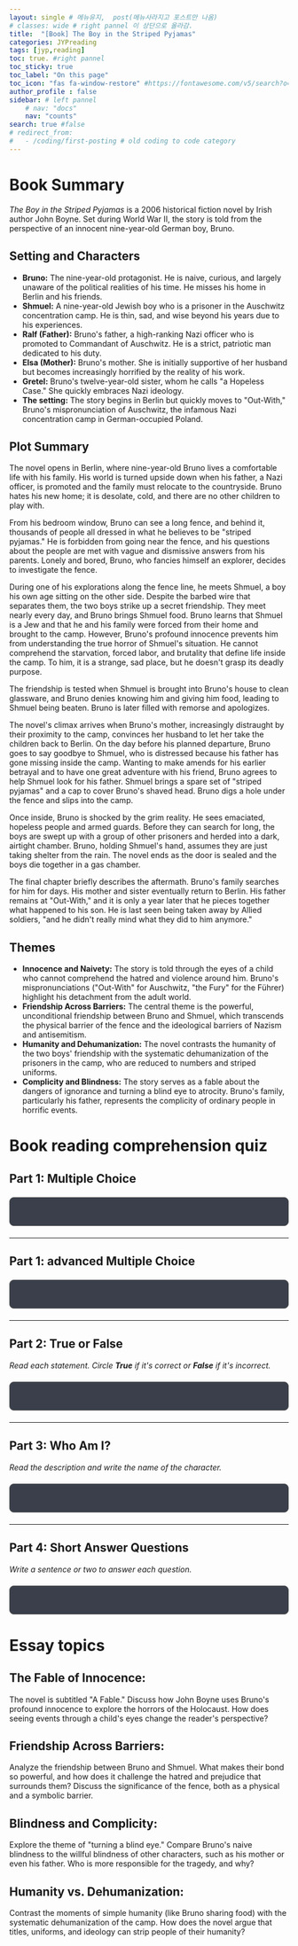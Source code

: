 ```yaml
---
layout: single # 메뉴유지,  post(메뉴사라지고 포스트만 나옴)
# classes: wide # right pannel 이 상단으로 올라감.
title:  "[Book] The Boy in the Striped Pyjamas"
categories: JYPreading
tags: [jyp,reading]
toc: true. #right pannel
toc_sticky: true
toc_label: "On this page"
toc_icon: "fas fa-window-restore" #https://fontawesome.com/v5/search?o=r&s=solid
author_profile : false
sidebar: # left pannel
    # nav: "docs"
    nav: "counts"
search: true #false 
# redirect_from:
#   - /coding/first-posting # old coding to code category
---
```


# Book Summary
*The Boy in the Striped Pyjamas* is a 2006 historical fiction novel by Irish author John Boyne. Set during World War II, the story is told from the perspective of an innocent nine-year-old German boy, Bruno.

## Setting and Characters

* **Bruno:** The nine-year-old protagonist. He is naive, curious, and largely unaware of the political realities of his time. He misses his home in Berlin and his friends.
* **Shmuel:** A nine-year-old Jewish boy who is a prisoner in the Auschwitz concentration camp. He is thin, sad, and wise beyond his years due to his experiences.
* **Ralf (Father):** Bruno's father, a high-ranking Nazi officer who is promoted to Commandant of Auschwitz. He is a strict, patriotic man dedicated to his duty.
* **Elsa (Mother):** Bruno's mother. She is initially supportive of her husband but becomes increasingly horrified by the reality of his work.
* **Gretel:** Bruno's twelve-year-old sister, whom he calls "a Hopeless Case." She quickly embraces Nazi ideology.
* **The setting:** The story begins in Berlin but quickly moves to "Out-With," Bruno's mispronunciation of Auschwitz, the infamous Nazi concentration camp in German-occupied Poland.

## Plot Summary

The novel opens in Berlin, where nine-year-old Bruno lives a comfortable life with his family. His world is turned upside down when his father, a Nazi officer, is promoted and the family must relocate to the countryside. Bruno hates his new home; it is desolate, cold, and there are no other children to play with.

From his bedroom window, Bruno can see a long fence, and behind it, thousands of people all dressed in what he believes to be "striped pyjamas." He is forbidden from going near the fence, and his questions about the people are met with vague and dismissive answers from his parents. Lonely and bored, Bruno, who fancies himself an explorer, decides to investigate the fence.

During one of his explorations along the fence line, he meets Shmuel, a boy his own age sitting on the other side. Despite the barbed wire that separates them, the two boys strike up a secret friendship. They meet nearly every day, and Bruno brings Shmuel food. Bruno learns that Shmuel is a Jew and that he and his family were forced from their home and brought to the camp. However, Bruno's profound innocence prevents him from understanding the true horror of Shmuel's situation. He cannot comprehend the starvation, forced labor, and brutality that define life inside the camp. To him, it is a strange, sad place, but he doesn't grasp its deadly purpose.

The friendship is tested when Shmuel is brought into Bruno's house to clean glassware, and Bruno denies knowing him and giving him food, leading to Shmuel being beaten. Bruno is later filled with remorse and apologizes.

The novel's climax arrives when Bruno's mother, increasingly distraught by their proximity to the camp, convinces her husband to let her take the children back to Berlin. On the day before his planned departure, Bruno goes to say goodbye to Shmuel, who is distressed because his father has gone missing inside the camp. Wanting to make amends for his earlier betrayal and to have one great adventure with his friend, Bruno agrees to help Shmuel look for his father. Shmuel brings a spare set of "striped pyjamas" and a cap to cover Bruno's shaved head. Bruno digs a hole under the fence and slips into the camp.

Once inside, Bruno is shocked by the grim reality. He sees emaciated, hopeless people and armed guards. Before they can search for long, the boys are swept up with a group of other prisoners and herded into a dark, airtight chamber. Bruno, holding Shmuel's hand, assumes they are just taking shelter from the rain. The novel ends as the door is sealed and the boys die together in a gas chamber.

The final chapter briefly describes the aftermath. Bruno's family searches for him for days. His mother and sister eventually return to Berlin. His father remains at "Out-With," and it is only a year later that he pieces together what happened to his son. He is last seen being taken away by Allied soldiers, "and he didn't really mind what they did to him anymore."

## Themes

* **Innocence and Naivety:** The story is told through the eyes of a child who cannot comprehend the hatred and violence around him. Bruno's mispronunciations ("Out-With" for Auschwitz, "the Fury" for the Führer) highlight his detachment from the adult world.
* **Friendship Across Barriers:** The central theme is the powerful, unconditional friendship between Bruno and Shmuel, which transcends the physical barrier of the fence and the ideological barriers of Nazism and antisemitism.
* **Humanity and Dehumanization:** The novel contrasts the humanity of the two boys' friendship with the systematic dehumanization of the prisoners in the camp, who are reduced to numbers and striped uniforms.
* **Complicity and Blindness:** The story serves as a fable about the dangers of ignorance and turning a blind eye to atrocity. Bruno's family, particularly his father, represents the complicity of ordinary people in horrific events.

# Book reading comprehension quiz

## **Part 1: Multiple Choice**
<style>
  #mc-quiz-container-retry {
    background: #3a3f4b; border: 1px solid #555; border-radius: 8px;
    padding: 25px; margin: 1.5em 0; color: #eee;
  }
  .mc-quiz-question-block {
    margin-bottom: 25px; padding-bottom: 15px; border-bottom: 1px solid #555;
  }
  .mc-quiz-question-block:last-of-type { border-bottom: none; margin-bottom: 10px; }
  .mc-quiz-question-text { font-weight: bold; margin-bottom: 15px; }
  .mc-quiz-options label {
    display: flex; align-items: center; margin: 8px 0; padding: 10px;
    border-radius: 5px; border: 2px solid transparent; cursor: pointer;
    transition: background-color 0.2s, border-color 0.2s;
  }
  .mc-quiz-options label:hover { background-color: #555; }
  .mc-quiz-options label input[type="radio"] { margin-right: 12px; flex-shrink: 0; }
  #mc-quiz-submit-btn {
    width: 100%; margin-top: 15px; padding: 12px 20px; border: none;
    background-color: #00adb5; color: #fff; font-size: 1.1em;
    font-weight: bold; border-radius: 5px; cursor: pointer;
  }
  #mc-quiz-final-congrats {
    text-align: center; font-size: 1.2em; font-weight: bold; color: #77d685;
    padding: 15px; margin-top: 20px; border-radius: 5px; background-color: #2d3c2e;
  }
  /* Feedback Styles */
  .correct-answer-mc { background-color: #28a745 !important; border-color: #208a38 !important; color: white; }
  .incorrect-answer-mc { border-color: #dc3545 !important; }
  .quiz-submitted-mc .mc-quiz-options label { pointer-events: none; }
  .quiz-submitted-mc .mc-quiz-options input:disabled + span { color: #aaa; }
</style>

<div id="mc-quiz-container-retry"></div>

<script>
  const mcQuizDataRetry = [
    { question: "1. Where did Bruno's family live before they moved to \"Out-With\"?", answers: {a: "Warsaw", b: "Berlin", c: "Munich", d: "Krakow"}, correct: "b" },
    { question: "2. What name does Bruno call his sister, Gretel?", answers: {a: "A Lost Cause", b: "The Annoying One", c: "A Hopeless Case", d: "The Bossy Boots"}, correct: "c" },
    { question: "3. From his bedroom window at the new house, what can Bruno see?", answers: {a: "A busy town with shops and cars", b: "A large farm with animals", c: "A beautiful forest with a river", d: "A long fence with people in striped clothes behind it"}, correct: "d" },
    { question: "4. What do Bruno and Shmuel have in common that surprises them both?", answers: {a: "They have the same favorite food", b: "They both have a sister", c: "They have the same birthday", d: "They used to go to the same school"}, correct: "c" },
    { question: "5. What is Bruno's father's job at \"Out-With\"?", answers: {a: "Doctor", b: "Commandant", c: "Teacher", d: "Farmer"}, correct: "b" },
    { question: "6. Why does Bruno go under the fence at the end of the book?", answers: {a: "To run away from his family", b: "To have an adventure and help Shmuel find his father", c: "To steal food from the camp", d: "To play a game of hide-and-seek"}, correct: "b" }
  ];

  const mcQuizContainerRetry = document.getElementById('mc-quiz-container-retry');
  let mcQuizHTMLRetry = '';

  mcQuizDataRetry.forEach((item, index) => {
    mcQuizHTMLRetry += `<div class="mc-quiz-question-block"><div class="mc-quiz-question-text">${item.question}</div><div class="mc-quiz-options">`;
    for (const key in item.answers) {
      mcQuizHTMLRetry += `<label><input type="radio" name="mc_question${index}" value="${key}"><span>${item.answers[key]}</span></label>`;
    }
    mcQuizHTMLRetry += `</div></div>`;
  });
  mcQuizHTMLRetry += `<button id="mc-quiz-submit-btn">Check Answers</button>`;
  mcQuizContainerRetry.innerHTML = mcQuizHTMLRetry;

  document.getElementById('mc-quiz-submit-btn').addEventListener('click', function() {
    let correctCount = 0;
    mcQuizDataRetry.forEach((item, index) => {
      const options = document.querySelectorAll(`input[name="mc_question${index}"]`);
      let isAnsweredCorrectly = false;
      
      options.forEach(option => { if(option.disabled) { isAnsweredCorrectly = true; } });

      if(isAnsweredCorrectly) {
        correctCount++;
        return;
      }

      const selected = document.querySelector(`input[name="mc_question${index}"]:checked`);
      if (selected) {
        // Reset previous incorrect styles for this question
        options.forEach(opt => opt.parentElement.classList.remove('incorrect-answer-mc'));
        
        if (selected.value === item.correct) {
          selected.parentElement.classList.add('correct-answer-mc');
          options.forEach(opt => opt.disabled = true);
          correctCount++;
        } else {
          selected.parentElement.classList.add('incorrect-answer-mc');
        }
      }
    });

    if (correctCount === mcQuizDataRetry.length) {
      this.style.display = 'none';
      const finalMessage = document.createElement('div');
      finalMessage.id = 'mc-quiz-final-congrats';
      finalMessage.innerHTML = 'Congratulations! You answered all questions correctly! 🎉';
      mcQuizContainerRetry.appendChild(finalMessage);
    }
  });
</script>

---
## **Part 1: advanced Multiple Choice**
<style>
  #advanced-mc-quiz-container {
    background: #3a3f4b; border: 1px solid #555; border-radius: 8px;
    padding: 25px; margin: 1.5em 0; color: #eee;
  }
  .advanced-mc-quiz-question-block {
    margin-bottom: 25px; padding-bottom: 15px; border-bottom: 1px solid #555;
  }
  .advanced-mc-quiz-question-block:last-of-type { border-bottom: none; margin-bottom: 10px; }
  .advanced-mc-quiz-question-text { font-weight: bold; margin-bottom: 15px; line-height: 1.5; }
  .advanced-mc-quiz-options label {
    display: flex; align-items: flex-start; text-align: left; margin: 8px 0; padding: 10px;
    border-radius: 5px; border: 2px solid transparent; cursor: pointer;
    transition: background-color 0.2s, border-color 0.2s;
  }
  .advanced-mc-quiz-options label:hover { background-color: #555; }
  .advanced-mc-quiz-options label input[type="radio"] { margin-right: 12px; flex-shrink: 0; margin-top: 3px; }
  #advanced-mc-quiz-submit-btn {
    width: 100%; margin-top: 15px; padding: 12px 20px; border: none;
    background-color: #00adb5; color: #fff; font-size: 1.1em;
    font-weight: bold; border-radius: 5px; cursor: pointer;
  }
  #advanced-mc-quiz-final-congrats {
    text-align: center; font-size: 1.2em; font-weight: bold; color: #77d685;
    padding: 15px; margin-top: 20px; border-radius: 5px; background-color: #2d3c2e;
  }
  /* Feedback Styles */
  .correct-answer-amc { background-color: #28a745 !important; border-color: #208a38 !important; color: white; }
  .incorrect-answer-amc { border-color: #dc3545 !important; }
  .quiz-submitted-amc .advanced-mc-quiz-options label { pointer-events: none; }
  .quiz-submitted-amc .advanced-mc-quiz-options input:disabled + span { color: #ccc; }
</style>

<div id="advanced-mc-quiz-container"></div>

<script>
  const advancedMcQuizData = [
    {
      question: "1. Gretel's replacement of her dolls with maps of Europe on her wall best represents:",
      answers: {
        a: "Her attempt to impress Lieutenant Kotler by appearing more mature.",
        b: "A newfound and genuine interest in world geography and current events.",
        c: "The exchange of childhood innocence for a cold, adopted nationalistic ideology.",
        d: "Her desire to track her father's military progress and feel closer to him."
      },
      correct: "c"
    },
    {
      question: "2. The character of Pavel, the former doctor who now peels vegetables and serves the family, primarily serves to illustrate:",
      answers: {
        a: "The inherent kindness that can exist even in the most horrible of places.",
        b: "The systematic degradation and dehumanization of a people, stripping them of their former identities.",
        c: "The cowardice of Bruno's parents, who know his story but do nothing to help him.",
        d: "The practical skills that were necessary for prisoners to make themselves useful and survive."
      },
      correct: "b"
    },
    {
      question: "3. The novel's devastating final scene, where both boys die together in the gas chamber, serves primarily to:",
      answers: {
        a: "Punish Bruno's father by having his own son suffer the fate he inflicted upon others.",
        b: "Demonstrate that friendship, however pure, is ultimately powerless against systemic brutality.",
        c: "Serve as a shocking plot twist intended to horrify the reader at the very end.",
        d: "Erase the artificial distinctions of uniform and background, emphasizing their shared, equal humanity in the face of death."
      },
      correct: "d"
    },
    {
      question: "4. How does the novel ultimately portray Bruno's innocence?",
      answers: {
        a: "As a powerful moral force that allows him to see the truth that adults cannot.",
        b: "As a form of willful ignorance, representing the German people's refusal to see what was happening.",
        c: "As a temporary, fragile state that tragically fails to protect him from a world devoid of it.",
        d: "As a flaw that prevents him from truly understanding and helping Shmuel in a meaningful way."
      },
      correct: "c"
    },
    {
      question: "5. By subtitling the book \"A Fable,\" author John Boyne is most likely signaling to the reader that:",
      answers: {
        a: "The story should be read for its universal moral message rather than as a historically precise document.",
        b: "The events depicted are entirely imaginary and have no basis in the real events of the Holocaust.",
        c: "The narrative is simple and intended only for young children who cannot handle the historical facts.",
        d: "The story will contain magical or supernatural elements common to the fable genre."
      },
      correct: "a"
    },
    {
      question: "6. What is the most significant function of Lieutenant Kotler's character within the narrative?",
      answers: {
        a: "To serve as a romantic interest for Gretel and a source of conflict for Mother.",
        b: "To represent the ambition of young soldiers hoping to rise in the ranks of the Nazi party.",
        c: "To act as a foil to Father, showcasing a more personal, casual, and immediate form of cruelty.",
        d: "To reveal the hidden secrets of the camp's operations through his conversations."
      },
      correct: "c"
    }
  ];

  const advancedMcQuizContainer = document.getElementById('advanced-mc-quiz-container');
  let advancedMcQuizHTML = '';

  advancedMcQuizData.forEach((item, index) => {
    advancedMcQuizHTML += `<div class="advanced-mc-quiz-question-block"><div class="advanced-mc-quiz-question-text">${item.question}</div><div class="advanced-mc-quiz-options">`;
    for (const key in item.answers) {
      advancedMcQuizHTML += `<label><input type="radio" name="amc_question${index}" value="${key}"><span>${item.answers[key]}</span></label>`;
    }
    advancedMcQuizHTML += `</div></div>`;
  });
  advancedMcQuizHTML += `<button id="advanced-mc-quiz-submit-btn">Check Answers</button>`;
  advancedMcQuizContainer.innerHTML = advancedMcQuizHTML;

  document.getElementById('advanced-mc-quiz-submit-btn').addEventListener('click', function() {
    let correctCount = 0;
    advancedMcQuizData.forEach((item, index) => {
      const options = document.querySelectorAll(`input[name="amc_question${index}"]`);
      let isAnsweredCorrectly = false;
      
      options.forEach(option => { if(option.disabled) { isAnsweredCorrectly = true; } });

      if(isAnsweredCorrectly) {
        correctCount++;
        return;
      }

      const selected = document.querySelector(`input[name="amc_question${index}"]:checked`);
      if (selected) {
        options.forEach(opt => opt.parentElement.classList.remove('incorrect-answer-amc'));
        
        if (selected.value === item.correct) {
          selected.parentElement.classList.add('correct-answer-amc');
          options.forEach(opt => opt.disabled = true);
          correctCount++;
        } else {
          selected.parentElement.classList.add('incorrect-answer-amc');
        }
      }
    });

    if (correctCount === advancedMcQuizData.length) {
      this.style.display = 'none';
      const finalMessage = document.createElement('div');
      finalMessage.id = 'advanced-mc-quiz-final-congrats';
      finalMessage.innerHTML = 'Congratulations! You answered all questions correctly! 🎉';
      advancedMcQuizContainer.appendChild(finalMessage);
    }
  });
</script>
---

## **Part 2: True or False**

*Read each statement. Circle **True** if it's correct or **False** if it's incorrect.*
<style>
  #tf-quiz-container-retry {
    background: #3a3f4b; border: 1px solid #555; border-radius: 8px;
    padding: 25px; margin: 1.5em 0; color: #eee;
  }
  .tf-quiz-question-block {
    margin-bottom: 25px; padding-bottom: 15px; border-bottom: 1px solid #555;
  }
  .tf-quiz-question-block:last-of-type { border-bottom: none; margin-bottom: 10px; }
  .tf-quiz-question-text { font-weight: bold; margin-bottom: 15px; }
  .tf-quiz-options { display: flex; gap: 15px; }
  .tf-quiz-options label {
    display: flex; align-items: center; padding: 10px; border-radius: 5px;
    border: 2px solid transparent; cursor: pointer; transition: background-color 0.2s, border-color 0.2s;
  }
  .tf-quiz-options label:hover { background-color: #555; }
  .tf-quiz-options label input[type="radio"] { margin-right: 8px; }
  #tf-quiz-submit-btn {
    width: 100%; margin-top: 15px; padding: 12px 20px; border: none;
    background-color: #00adb5; color: #fff; font-size: 1.1em;
    font-weight: bold; border-radius: 5px; cursor: pointer;
  }
  #tf-quiz-final-congrats {
    text-align: center; font-size: 1.2em; font-weight: bold; color: #77d685;
    padding: 15px; margin-top: 20px; border-radius: 5px; background-color: #2d3c2e;
  }
  /* Feedback Styles */
  .correct-answer-tf { background-color: #28a745 !important; border-color: #208a38 !important; color: white; }
  .incorrect-answer-tf { border-color: #dc3545 !important; }
  .quiz-submitted-tf .tf-quiz-options label { pointer-events: none; }
  .quiz-submitted-tf .tf-quiz-options input:disabled + span { color: #aaa; }
</style>

<div id="tf-quiz-container-retry"></div>

<script>
  const tfQuizDataRetry = [
    { question: "1. Bruno’s grandmother was very proud of his father’s new uniform and job.", correct: "false" },
    { question: "2. Shmuel is on the same side of the fence as Bruno.", correct: "false" },
    { question: "3. Bruno understands exactly what is happening inside the camp.", correct: "false" },
    { question: "4. Lieutenant Kotler is a kind soldier who is friendly to the prisoners.", correct: "false" },
    { question: "5. Bruno brings Shmuel food when they meet at the fence.", correct: "true" }
  ];

  const tfQuizContainerRetry = document.getElementById('tf-quiz-container-retry');
  let tfQuizHTMLRetry = '';

  tfQuizDataRetry.forEach((item, index) => {
    tfQuizHTMLRetry += `<div class="tf-quiz-question-block"><div class="tf-quiz-question-text">${item.question}</div><div class="tf-quiz-options">`;
    tfQuizHTMLRetry += `<label><input type="radio" name="tf_question${index}" value="true"><span>True</span></label>`;
    tfQuizHTMLRetry += `<label><input type="radio" name="tf_question${index}" value="false"><span>False</span></label>`;
    tfQuizHTMLRetry += `</div></div>`;
  });
  tfQuizHTMLRetry += `<button id="tf-quiz-submit-btn">Check Answers</button>`;
  tfQuizContainerRetry.innerHTML = tfQuizHTMLRetry;

  document.getElementById('tf-quiz-submit-btn').addEventListener('click', function() {
    let correctCount = 0;
    tfQuizDataRetry.forEach((item, index) => {
      const options = document.querySelectorAll(`input[name="tf_question${index}"]`);
      let isAnsweredCorrectly = false;
      options.forEach(option => { if(option.disabled) { isAnsweredCorrectly = true; } });

      if(isAnsweredCorrectly) {
        correctCount++;
        return;
      }

      const selected = document.querySelector(`input[name="tf_question${index}"]:checked`);
      if (selected) {
        options.forEach(opt => opt.parentElement.classList.remove('incorrect-answer-tf'));
        
        if (selected.value === item.correct) {
          selected.parentElement.classList.add('correct-answer-tf');
          options.forEach(opt => opt.disabled = true);
          correctCount++;
        } else {
          selected.parentElement.classList.add('incorrect-answer-tf');
        }
      }
    });

    if (correctCount === tfQuizDataRetry.length) {
      this.style.display = 'none';
      const finalMessage = document.createElement('div');
      finalMessage.id = 'tf-quiz-final-congrats';
      finalMessage.innerHTML = 'Congratulations! You answered all questions correctly! 🎉';
      tfQuizContainerRetry.appendChild(finalMessage);
    }
  });
</script>

---

## **Part 3: Who Am I?**

*Read the description and write the name of the character.*

<style>
  #who-am-i-quiz-container-retry {
    background: #3a3f4b;
    border: 1px solid #555;
    border-radius: 8px;
    padding: 25px;
    margin: 1.5em 0;
    color: #eee;
  }
  .who-am-i-question-block-retry {
    margin-bottom: 20px;
  }
  .who-am-i-question-text-retry {
    margin-bottom: 10px;
    line-height: 1.5;
  }
  .who-am-i-input-retry {
    width: 100%;
    padding: 10px;
    background-color: #2c303a;
    border: 2px solid #555; /* 테두리 두께를 2px로 변경 */
    border-radius: 5px;
    color: #eee;
    font-size: 1em;
    transition: border-color 0.3s, background-color 0.3s;
  }
  #who-am-i-submit-btn-retry {
    width: 100%;
    margin-top: 15px;
    padding: 12px 20px;
    border: none;
    background-color: #00adb5;
    color: #fff;
    font-size: 1.1em;
    font-weight: bold;
    border-radius: 5px;
    cursor: pointer;
  }
  .who-am-i-result-feedback-retry {
    display: none;
    font-size: 0.9em;
    margin-top: 5px;
  }
  #who-am-i-final-congrats {
    text-align: center;
    font-size: 1.2em;
    font-weight: bold;
    color: #77d685;
    padding: 15px;
    margin-top: 20px;
    border-radius: 5px;
    background-color: #2d3c2e;
  }

  /* Input field styling for correct/incorrect attempts */
  .correct-input {
    border-color: #28a745 !important;
    background-color: #2d3c2e !important;
  }
  .incorrect-input {
    border-color: #dc3545 !important;
  }
  .correct-feedback {
    color: #77d685;
  }
  .incorrect-feedback {
    color: #f78b95;
  }
  .who-am-i-input-retry:disabled {
    color: #aaa; /* 잠긴 답안 텍스트 색상 */
  }
</style>

<div id="who-am-i-quiz-container-retry">
  </div>

<script>
  // Quiz Data (Question and Answer)
  const whoAmIDataRetry = [
    {
      question: "1. I am Bruno’s twelve-year-old sister who becomes very interested in maps and the Nazi party.",
      answer: "Gretel"
    },
    {
      question: "2. I am a Jewish boy held prisoner in Auschwitz who becomes Bruno’s best friend.",
      answer: "Shmuel"
    },
    {
      question: "3. I am the main character of the story. I love exploring but I miss my home in Berlin.",
      answer: "Bruno"
    },
    {
      question: "4. I am brought to Bruno’s house to clean tiny glasses, but I am punished after Bruno denies giving me chicken.",
      answer: "Shmuel"
    }
  ];

  const whoAmIContainerRetry = document.getElementById('who-am-i-quiz-container-retry');
  let whoAmIHTMLRetry = '';

  // Generate HTML for each question
  whoAmIDataRetry.forEach((item, index) => {
    whoAmIHTMLRetry += `
      <div class="who-am-i-question-block-retry">
        <div class="who-am-i-question-text-retry">${item.question}</div>
        <strong>Answer:</strong> 
        <input type="text" class="who-am-i-input-retry" id="who-am-i-q-retry-${index}">
        <div class="who-am-i-result-feedback-retry" id="who-am-i-feedback-retry-${index}"></div>
      </div>
    `;
  });

  whoAmIHTMLRetry += `<button id="who-am-i-submit-btn-retry">Check Answers</button>`;
  whoAmIContainerRetry.innerHTML = whoAmIHTMLRetry;

  // Handle the submit button click
  document.getElementById('who-am-i-submit-btn-retry').addEventListener('click', function() {
    let correctCount = 0;
    
    whoAmIDataRetry.forEach((item, index) => {
      const inputElement = document.getElementById(`who-am-i-q-retry-${index}`);
      const feedbackElement = document.getElementById(`who-am-i-feedback-retry-${index}`);
      
      // 이미 정답을 맞힌 문제는 건너뜁니다.
      if (inputElement.disabled) {
        correctCount++;
        return;
      }
      
      const userAnswer = inputElement.value.trim().toLowerCase();
      const correctAnswer = item.answer.toLowerCase();

      if (userAnswer === correctAnswer) {
        inputElement.classList.remove('incorrect-input'); // 틀렸다는 표시 제거
        inputElement.classList.add('correct-input');
        inputElement.disabled = true; // 정답이면 입력창 잠금
        feedbackElement.textContent = 'Correct! ✅';
        feedbackElement.className = 'who-am-i-result-feedback-retry correct-feedback';
        correctCount++;
      } else {
        inputElement.classList.add('incorrect-input');
        feedbackElement.textContent = 'Incorrect, please try again. ❌';
        feedbackElement.className = 'who-am-i-result-feedback-retry incorrect-feedback';
      }
      feedbackElement.style.display = 'block';
    });

    // 모든 문제를 맞혔는지 확인
    if (correctCount === whoAmIDataRetry.length) {
      this.style.display = 'none'; // '답변 확인' 버튼 숨기기
      
      // 최종 축하 메시지 추가
      const finalMessage = document.createElement('div');
      finalMessage.id = 'who-am-i-final-congrats';
      finalMessage.innerHTML = 'Congratulations! You answered all questions correctly! 🎉';
      whoAmIContainerRetry.appendChild(finalMessage);
    }
  });
</script>
---


## **Part 4: Short Answer Questions**

*Write a sentence or two to answer each question.*
<style>
  #subjective-quiz-container {
    background: #3a3f4b;
    border: 1px solid #555;
    border-radius: 8px;
    padding: 25px;
    margin: 1.5em 0;
    color: #eee;
  }
  .subjective-question-block {
    margin-bottom: 25px;
    padding-bottom: 25px;
    border-bottom: 1px solid #555;
  }
  .subjective-question-block:last-of-type {
    border-bottom: none;
    margin-bottom: 10px;
  }
  .subjective-question-text {
    font-weight: bold;
    margin-bottom: 10px;
    line-height: 1.5;
  }
  .subjective-textarea {
    width: 100%;
    min-height: 100px;
    padding: 10px;
    background-color: #2c303a;
    border: 1px solid #555;
    border-radius: 5px;
    color: #eee;
    font-size: 1em;
    resize: vertical;
  }
  .subjective-check-btn {
    margin-top: 10px;
    padding: 8px 15px;
    border: none;
    background-color: #00adb5;
    color: #fff;
    font-weight: bold;
    border-radius: 5px;
    cursor: pointer;
  }
  .subjective-model-answer {
    display: none; /* Initially hidden */
    margin-top: 15px;
    padding: 15px;
    background-color: #2c303a;
    border-left: 3px solid #00adb5;
    border-radius: 5px;
  }
  .subjective-model-answer strong {
    color: #00adb5;
  }
</style>

<div id="subjective-quiz-container">
  </div>

<script>
  // Subjective questions and your model answers
  const subjectiveQuizData = [
    {
      question: "1. What does Bruno think the people in the camp are wearing? What does this tell you about him?",
      modelAnswer: "He thinks they are wearing \"striped pyjamas.\" This shows that he is very innocent and naive, as he cannot understand that it is a prison uniform."
    },
    {
      question: "2. Why is Bruno’s mother unhappy living at “Out-With”?",
      modelAnswer: "She is lonely and becomes horrified by what is happening at the camp (the smoke from the chimneys, the cruelty). She knows it is not a good place to raise her children."
    }
  ];

  const subjectiveContainer = document.getElementById('subjective-quiz-container');
  let subjectiveHTML = '';

  // Generate HTML based on the data
  subjectiveQuizData.forEach((item, index) => {
    subjectiveHTML += `
      <div class="subjective-question-block">
        <div class="subjective-question-text">${item.question}</div>
        <textarea class="subjective-textarea" placeholder="Write your answer here..."></textarea>
        <button class="subjective-check-btn" onclick="showModelAnswer(${index})">Check Model Answer</button>
        <div class="subjective-model-answer" id="model-answer-${index}">
          <strong>Answer:</strong>
          <p>${item.modelAnswer}</p>
        </div>
      </div>
    `;
  });

  subjectiveContainer.innerHTML = subjectiveHTML;

  // Function to show the model answer when the button is clicked
  function showModelAnswer(index) {
    const modelAnswerDiv = document.getElementById(`model-answer-${index}`);
    // Toggle visibility
    if (modelAnswerDiv.style.display === 'block') {
      modelAnswerDiv.style.display = 'none';
    } else {
      modelAnswerDiv.style.display = 'block';
    }
  }
</script>
---


# Essay topics

## The Fable of Innocence: 
The novel is subtitled "A Fable." Discuss how John Boyne uses Bruno's profound innocence to explore the horrors of the Holocaust. How does seeing events through a child's eyes change the reader's perspective?

## Friendship Across Barriers: 
Analyze the friendship between Bruno and Shmuel. What makes their bond so powerful, and how does it challenge the hatred and prejudice that surrounds them? Discuss the significance of the fence, both as a physical and a symbolic barrier.

## Blindness and Complicity: 
Explore the theme of "turning a blind eye." Compare Bruno's naive blindness to the willful blindness of other characters, such as his mother or even his father. Who is more responsible for the tragedy, and why?

## Humanity vs. Dehumanization: 
Contrast the moments of simple humanity (like Bruno sharing food) with the systematic dehumanization of the camp. How does the novel argue that titles, uniforms, and ideology can strip people of their humanity?
